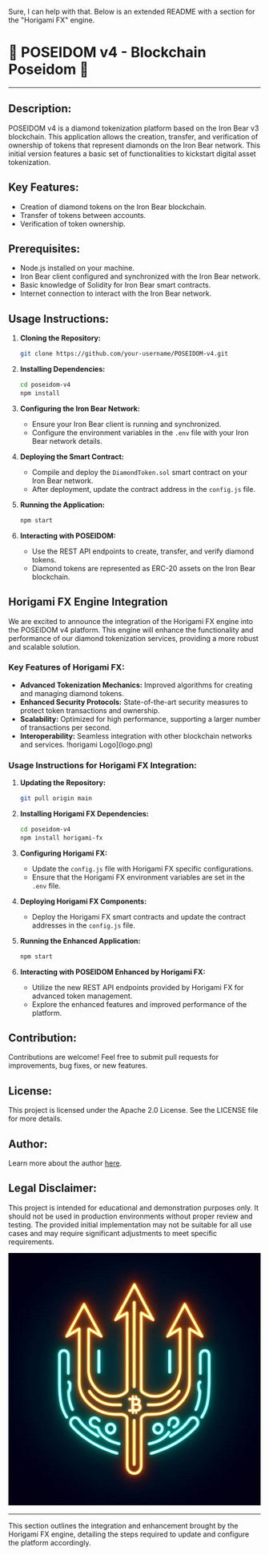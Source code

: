 Sure, I can help with that. Below is an extended README with a section for the "Horigami FX" engine.

# 🔱 POSEIDOM v4 - Blockchain Poseidom 🔱

---

## Description:
POSEIDOM v4 is a diamond tokenization platform based on the Iron Bear v3 blockchain. This application allows the creation, transfer, and verification of ownership of tokens that represent diamonds on the Iron Bear network. This initial version features a basic set of functionalities to kickstart digital asset tokenization.

## Key Features:
- Creation of diamond tokens on the Iron Bear blockchain.
- Transfer of tokens between accounts.
- Verification of token ownership.

## Prerequisites:
- Node.js installed on your machine.
- Iron Bear client configured and synchronized with the Iron Bear network.
- Basic knowledge of Solidity for Iron Bear smart contracts.
- Internet connection to interact with the Iron Bear network.

## Usage Instructions:

1. **Cloning the Repository:**
   ```sh
   git clone https://github.com/your-username/POSEIDOM-v4.git
   ```

2. **Installing Dependencies:**
   ```sh
   cd poseidom-v4
   npm install
   ```

3. **Configuring the Iron Bear Network:**
   - Ensure your Iron Bear client is running and synchronized.
   - Configure the environment variables in the `.env` file with your Iron Bear network details.

4. **Deploying the Smart Contract:**
   - Compile and deploy the `DiamondToken.sol` smart contract on your Iron Bear network.
   - After deployment, update the contract address in the `config.js` file.

5. **Running the Application:**
   ```sh
   npm start
   ```

6. **Interacting with POSEIDOM:**
   - Use the REST API endpoints to create, transfer, and verify diamond tokens.
   - Diamond tokens are represented as ERC-20 assets on the Iron Bear blockchain.

## Horigami FX Engine Integration

We are excited to announce the integration of the Horigami FX engine into the POSEIDOM v4 platform. This engine will enhance the functionality and performance of our diamond tokenization services, providing a more robust and scalable solution.

### Key Features of Horigami FX:
- **Advanced Tokenization Mechanics:** Improved algorithms for creating and managing diamond tokens.
- **Enhanced Security Protocols:** State-of-the-art security measures to protect token transactions and ownership.
- **Scalability:** Optimized for high performance, supporting a larger number of transactions per second.
- **Interoperability:** Seamless integration with other blockchain networks and services.
!horigami Logo](logo.png)
### Usage Instructions for Horigami FX Integration:

1. **Updating the Repository:**
   ```sh
   git pull origin main
   ```

2. **Installing Horigami FX Dependencies:**
   ```sh
   cd poseidom-v4
   npm install horigami-fx
   ```

3. **Configuring Horigami FX:**
   - Update the `config.js` file with Horigami FX specific configurations.
   - Ensure that the Horigami FX environment variables are set in the `.env` file.

4. **Deploying Horigami FX Components:**
   - Deploy the Horigami FX smart contracts and update the contract addresses in the `config.js` file.

5. **Running the Enhanced Application:**
   ```sh
   npm start
   ```

6. **Interacting with POSEIDOM Enhanced by Horigami FX:**
   - Utilize the new REST API endpoints provided by Horigami FX for advanced token management.
   - Explore the enhanced features and improved performance of the platform.

## Contribution:
Contributions are welcome! Feel free to submit pull requests for improvements, bug fixes, or new features.

## License:
This project is licensed under the Apache 2.0 License. See the LICENSE file for more details.

## Author:
Learn more about the author [here](https://nscio.vercel.app/).

## Legal Disclaimer:
This project is intended for educational and demonstration purposes only. It should not be used in production environments without proper review and testing. The provided initial implementation may not be suitable for all use cases and may require significant adjustments to meet specific requirements.

![POSEIDOM Logo](logo.jpg)

---

This section outlines the integration and enhancement brought by the Horigami FX engine, detailing the steps required to update and configure the platform accordingly.

